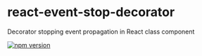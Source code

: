 # react-event-stop-decorator
Decorator stopping event propagation in React class component

[![npm version](https://badge.fury.io/js/react-event-stop-decorator.svg)](https://badge.fury.io/js/react-event-stop-decorator)
